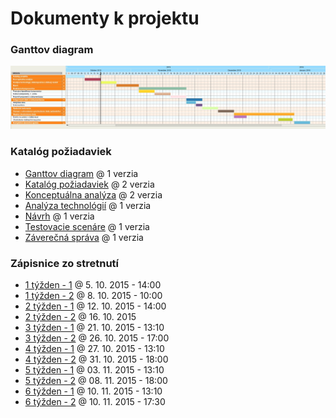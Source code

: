 # Dokumenty k projektu 
### Ganttov diagram
![Ganttov diagram](https://raw.githubusercontent.com/Ostepari/tis/dokumenty/ganttov_diagram.jpg)

### Katalóg požiadaviek
* [Ganttov diagram](https://github.com/Ostepari/tis/blob/dokumenty/ganttov_diagram.jpg) @ 1 verzia
* [Katalóg požiadaviek](https://github.com/Ostepari/tis/blob/dokumenty/katalog-poziadaviek.pdf) @ 2 verzia
* [Konceptuálna analýza](https://github.com/Ostepari/tis/blob/dokumenty/konceptualna-analyza.pdf) @ 2 verzia
* [Analýza technológií](https://github.com/Ostepari/tis/blob/dokumenty/analyza-technologii.pdf) @ 1 verzia
* [Návrh](https://github.com/Ostepari/tis/blob/dokumenty/navrh.pdf) @ 1 verzia
* [Testovacie scenáre](https://github.com/Ostepari/tis/blob/dokumenty/testovacie_scenare.pdf) @ 1 verzia
* [Záverečná správa](https://github.com/Ostepari/tis/blob/dokumenty/zaverecna_sprava.pdf) @ 1 verzia

### Zápisnice zo stretnutí

 * [1 týžden - 1](https://github.com/Ostepari/tis/blob/dokumenty/zapisnice_1_1.txt) @ 5. 10. 2015 - 14:00
 * [1 týžden - 2](https://github.com/Ostepari/tis/blob/dokumenty/zapisnice_1_2.txt) @ 8. 10. 2015 - 10:00
 * [2 týžden - 1](https://github.com/Ostepari/tis/blob/dokumenty/zapisnice_2_1.txt) @ 12. 10. 2015 - 14:00
 * [2 týžden - 2](https://github.com/Ostepari/tis/blob/dokumenty/zapisnice_2_2.txt) @ 16. 10. 2015
 * [3 týžden - 1](https://github.com/Ostepari/tis/blob/dokumenty/zapisnice_3_1.txt) @ 21. 10. 2015 - 13:10
 * [3 týžden - 2](https://github.com/Ostepari/tis/blob/dokumenty/zapisnice_3_2.txt) @ 26. 10. 2015 - 17:00
 * [4 týžden - 1](https://github.com/Ostepari/tis/blob/dokumenty/zapisnice_4_1.txt) @ 27. 10. 2015 - 13:10
 * [4 týžden - 2](https://github.com/Ostepari/tis/blob/dokumenty/zapisnice_4_2.txt) @ 31. 10. 2015 - 18:00
 * [5 týžden - 1](https://github.com/Ostepari/tis/blob/dokumenty/zapisnice_5_1.txt) @ 03. 11. 2015 - 13:10
 * [5 týžden - 2](https://github.com/Ostepari/tis/blob/dokumenty/zapisnice_5_2.txt) @ 08. 11. 2015 - 18:00
 * [6 týžden - 1](https://github.com/Ostepari/tis/blob/dokumenty/zapisnice_6_1.txt) @ 10. 11. 2015 - 13:10
 * [6 týžden - 2](https://github.com/Ostepari/tis/blob/dokumenty/zapisnice_6_2.txt) @ 10. 11. 2015 - 17:30

